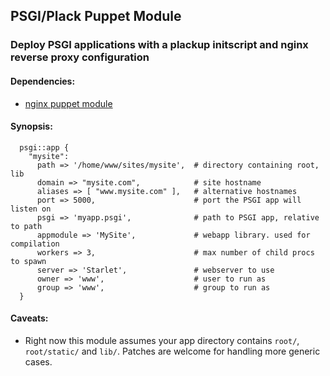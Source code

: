 ## PSGI/Plack Puppet Module

### Deploy PSGI applications with a plackup initscript and nginx reverse proxy configuration

#### Dependencies:
* [nginx puppet module](http://github.com/uggedal/puppet-module-nginx)

#### Synopsis:

```
  psgi::app {
    "mysite":
      path => '/home/www/sites/mysite',  # directory containing root, lib
      domain => "mysite.com",            # site hostname
      aliases => [ "www.mysite.com" ],   # alternative hostnames
      port => 5000,                      # port the PSGI app will listen on
      psgi => 'myapp.psgi',              # path to PSGI app, relative to path
      appmodule => 'MySite',             # webapp library. used for compilation
      workers => 3,                      # max number of child procs to spawn 
      server => 'Starlet',               # webserver to use
      owner => 'www',                    # user to run as
      group => 'www',                    # group to run as
  }
```

#### Caveats:
* Right now this module assumes your app directory contains `root/`, `root/static/` and `lib/`. Patches are welcome for handling more generic cases.
